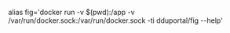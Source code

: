 alias fig='docker run -v $(pwd):/app -v /var/run/docker.sock:/var/run/docker.sock -ti dduportal/fig --help'
